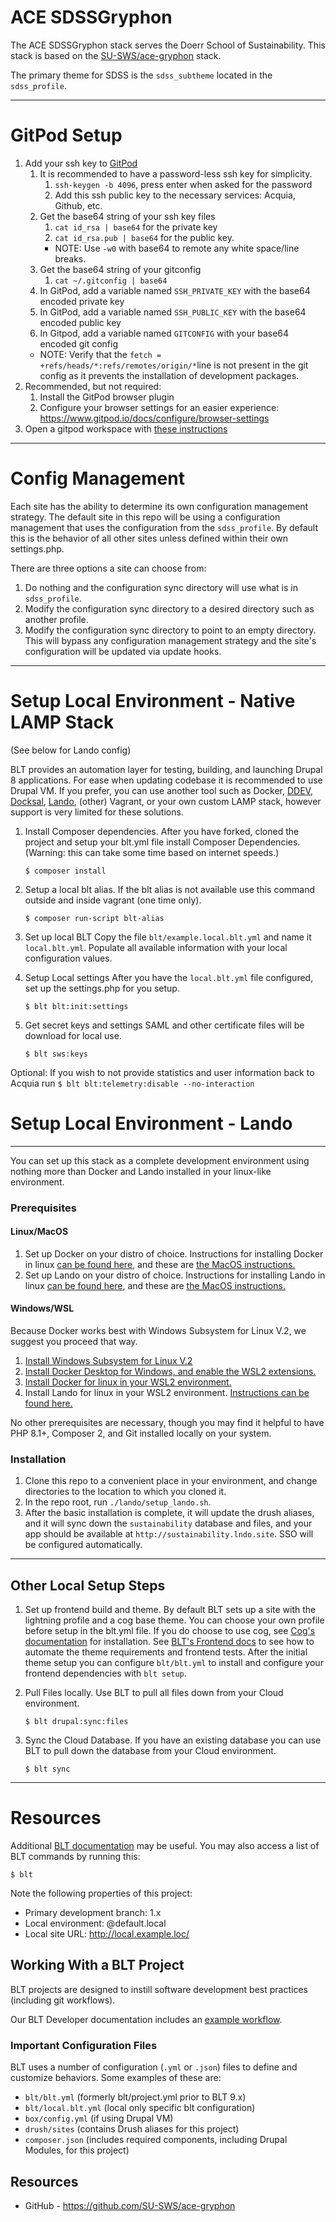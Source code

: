 # ACE SDSSGryphon

The ACE SDSSGryphon stack serves the Doerr School of Sustainability. This stack is based on the [SU-SWS/ace-gryphon](https://github.com/SU-SWS/ace-gryphon) stack.

The primary theme for SDSS is the `sdss_subtheme` located in the `sdss_profile`.

----
# GitPod Setup
1. Add your ssh key to [GitPod](https://gitpod.io/variables)
   1. It is recommended to have a password-less ssh key for simplicity.
      1. `ssh-keygen -b 4096`, press enter when asked for the password
      2. Add this ssh public key to the necessary services: Acquia, Github, etc.
   2. Get the base64 string of your ssh key files
      1. `cat id_rsa | base64` for the private key
      2. `cat id_rsa.pub | base64` for the public key.
      - NOTE: Use `-w0` with base64 to remote any white space/line breaks.
   1. Get the base64 string of your gitconfig
      1. `cat ~/.gitconfig | base64`
   3. In GitPod, add a variable named `SSH_PRIVATE_KEY` with the base64 encoded private key
   4. In GitPod, add a variable named `SSH_PUBLIC_KEY` with the base64 encoded public key
   5. In Gitpod, add a variable named `GITCONFIG` with your base64 encoded git config
    - NOTE: Verify that the `fetch = +refs/heads/*:refs/remotes/origin/*`line is not present in the git config as it prevents the installation of development packages.
2. Recommended, but not required:
   1. Install the GitPod browser plugin
   2. Configure your browser settings for an easier experience: https://www.gitpod.io/docs/configure/browser-settings
3. Open a gitpod workspace with [these instructions](https://www.gitpod.io/docs/getting-started#start-your-first-workspace)


----
# Config Management
Each site has the ability to determine its own configuration management strategy.
The default site in this repo will be using a configuration management that uses
the configuration from the `sdss_profile`. By default this is the behavior
of all other sites unless defined within their own settings.php.

There are three options a site can choose from:
1. Do nothing and the configuration sync directory will use what is in `sdss_profile`.
2. Modify the configuration sync directory to a desired directory such as another profile.
3. Modify the configuration sync directory to point to an empty directory. This
will bypass any configuration management strategy and the site's configuration will be updated via update hooks.

----
# Setup Local Environment - Native LAMP Stack

(See below for Lando config)

BLT provides an automation layer for testing, building, and launching Drupal 8 applications. For ease when updating codebase it is recommended to use  Drupal VM. If you prefer, you can use another tool such as Docker, [DDEV](https://docs.acquia.com/blt/install/alt-env/ddev/), [Docksal](https://docs.acquia.com/blt/install/alt-env/docksal/), [Lando](https://docs.acquia.com/blt/install/alt-env/lando/), (other) Vagrant, or your own custom LAMP stack, however support is very limited for these solutions.
1. Install Composer dependencies.
After you have forked, cloned the project and setup your blt.yml file install Composer Dependencies. (Warning: this can take some time based on internet speeds.)
    ```
    $ composer install
    ```
2. Setup a local blt alias.
If the blt alias is not available use this command outside and inside vagrant (one time only).
    ```
    $ composer run-script blt-alias
    ```
3. Set up local BLT
Copy the file `blt/example.local.blt.yml` and name it `local.blt.yml`. Populate all available information with your local configuration values.

4. Setup Local settings
After you have the `local.blt.yml` file configured, set up the settings.php for you setup.
    ```
    $ blt blt:init:settings
    ```
5. Get secret keys and settings
SAML and other certificate files will be download for local use.
     ```
    $ blt sws:keys
    ```

Optional:
If you wish to not provide statistics and user information back to Acquia run
     ```
    $ blt blt:telemetry:disable --no-interaction
    ```
# Setup Local Environment - Lando
---

You can set up this stack as a complete development environment using nothing more than Docker and Lando installed in your linux-like environment.

### Prerequisites

#### Linux/MacOS

1. Set up Docker on your distro of choice.  Instructions for installing Docker in linux [can be found here](https://docs.docker.com/desktop/linux/install/), and these are [the MacOS instructions.](https://docs.docker.com/desktop/mac/install/)
2. Set up Lando on your distro of choice.  Instructions for installing Lando in linux [can be found here](https://docs.lando.dev/getting-started/installation.html#linux), and these are [the MacOS instructions.](https://docs.lando.dev/getting-started/installation.html#macos)

#### Windows/WSL

Because Docker works best with Windows Subsystem for Linux V.2, we suggest you proceed that way.
1. [Install Windows Subsystem for Linux V.2](https://docs.microsoft.com/en-us/windows/wsl/install)
2. [Install Docker Desktop for Windows, and enable the WSL2 extensions.](https://docs.docker.com/desktop/windows/wsl/)
3. [Install Docker for linux in your WSL2 environment.](https://docs.docker.com/desktop/linux/install/ubuntu/)
4. Install Lando for linux in your WSL2 environment.  [Instructions can be found here.](https://docs.lando.dev/getting-started/installation.html#linux)

No other prerequisites are necessary, though you may find it helpful to have PHP 8.1+, Composer 2, and Git installed locally on your system.

### Installation

1. Clone this repo to a convenient place in your environment, and change directories to the location to which you cloned it.
2. In the repo root, run `./lando/setup_lando.sh`.
3. After the basic installation is complete, it will update the drush aliases, and it will sync down the `sustainability` database and files, and your app should be available at `http://sustainability.lndo.site`. SSO will be configured automatically.


---
## Other Local Setup Steps

1. Set up frontend build and theme.
By default BLT sets up a site with the lightning profile and a cog base theme. You can choose your own profile before setup in the blt.yml file. If you do choose to use cog, see [Cog's documentation](https://github.com/acquia-pso/cog/blob/8.x-1.x/STARTERKIT/README.md#create-cog-sub-theme) for installation.
See [BLT's Frontend docs](https://docs.acquia.com/blt/developer/frontend/) to see how to automate the theme requirements and frontend tests.
After the initial theme setup you can configure `blt/blt.yml` to install and configure your frontend dependencies with `blt setup`.

2. Pull Files locally.
Use BLT to pull all files down from your Cloud environment.

   ```
   $ blt drupal:sync:files
   ```

3. Sync the Cloud Database.
If you have an existing database you can use BLT to pull down the database from your Cloud environment.
   ```
   $ blt sync
   ```


---

# Resources

Additional [BLT documentation](https://docs.acquia.com/blt/) may be useful. You may also access a list of BLT commands by running this:
```
$ blt
```

Note the following properties of this project:
* Primary development branch: 1.x
* Local environment: @default.local
* Local site URL: http://local.example.loc/

## Working With a BLT Project

BLT projects are designed to instill software development best practices (including git workflows).

Our BLT Developer documentation includes an [example workflow](https://docs.acquia.com/blt/developer/dev-workflow/).

### Important Configuration Files

BLT uses a number of configuration (`.yml` or `.json`) files to define and customize behaviors. Some examples of these are:

* `blt/blt.yml` (formerly blt/project.yml prior to BLT 9.x)
* `blt/local.blt.yml` (local only specific blt configuration)
* `box/config.yml` (if using Drupal VM)
* `drush/sites` (contains Drush aliases for this project)
* `composer.json` (includes required components, including Drupal Modules, for this project)

## Resources

* GitHub - https://github.com/SU-SWS/ace-gryphon
